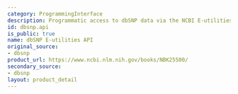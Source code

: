 ```yaml
---
category: ProgrammingInterface
description: Programmatic access to dbSNP data via the NCBI E-utilities API
id: dbsnp.api
is_public: true
name: dbSNP E-utilities API
original_source:
- dbsnp
product_url: https://www.ncbi.nlm.nih.gov/books/NBK25500/
secondary_source:
- dbsnp
layout: product_detail
---
```

